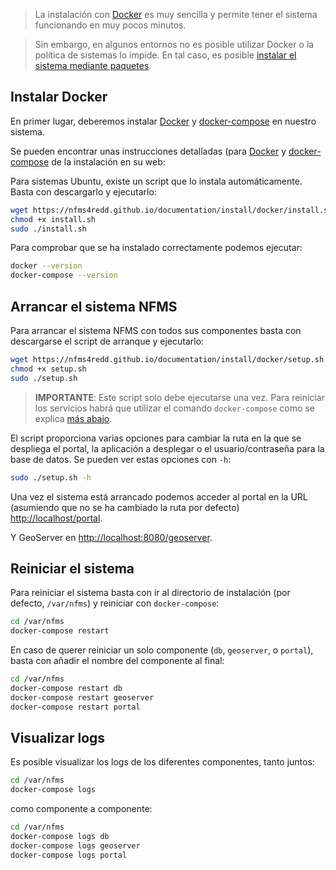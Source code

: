 > La instalación con [Docker](https://www.docker.com) es muy sencilla y permite tener el sistema funcionando en muy pocos minutos.

> Sin embargo, en algunos entornos no es posible utilizar Docker o la política de sistemas lo impide. En tal caso, es posible [instalar el sistema mediante paquetes](packages.md).

## Instalar Docker

En primer lugar, deberemos instalar [Docker](https://www.docker.com) y [docker-compose](https://docs.docker.com/compose/) en nuestro sistema.

Se pueden encontrar unas instrucciones detalladas (para [Docker](https://docs.docker.com/engine/installation/linux/docker-ce/ubuntu/) y [docker-compose](https://docs.docker.com/compose/install/) de la instalación en su web:

Para sistemas Ubuntu, existe un script que lo instala automáticamente. Basta con descargarlo y ejecutarlo:

```bash
wget https://nfms4redd.github.io/documentation/install/docker/install.sh
chmod +x install.sh
sudo ./install.sh
```

Para comprobar que se ha instalado correctamente podemos ejecutar:

```bash
docker --version
docker-compose --version
```

## Arrancar el sistema NFMS

Para arrancar el sistema NFMS con todos sus componentes basta con descargarse el script de arranque y ejecutarlo:

```bash
wget https://nfms4redd.github.io/documentation/install/docker/setup.sh
chmod +x setup.sh
sudo ./setup.sh
```

> **IMPORTANTE**: Este script solo debe ejecutarse una vez. Para reiniciar los servicios habrá que utilizar el comando `docker-compose` como se explica [más abajo](#reiniciar-el-sistema).

El script proporciona varias opciones para cambiar la ruta en la que se despliega el portal, la aplicación a desplegar o el usuario/contraseña para la base de datos. Se pueden ver estas opciones con `-h`:

```bash
sudo ./setup.sh -h
```

Una vez el sistema está arrancado podemos acceder al portal en la URL (asumiendo que no se ha cambiado la ruta por defecto) [http://localhost/portal](http://localhost/portal).

Y GeoServer en [http://localhost:8080/geoserver](http://localhost:8080/geoserver).

## Reiniciar el sistema

Para reiniciar el sistema basta con ir al directorio de instalación (por defecto, `/var/nfms`) y reiniciar con `docker-compose`:

```bash
cd /var/nfms
docker-compose restart
```

En caso de querer reiniciar un solo componente (`db`, `geoserver`, o `portal`), basta con añadir el nombre del componente al final:


```bash
cd /var/nfms
docker-compose restart db
docker-compose restart geoserver
docker-compose restart portal
```

## Visualizar logs

Es posible visualizar los logs de los diferentes componentes, tanto juntos:

```bash
cd /var/nfms
docker-compose logs
```

como componente a componente:

```bash
cd /var/nfms
docker-compose logs db
docker-compose logs geoserver
docker-compose logs portal
```
